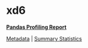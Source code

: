# xd6

[**Pandas Profiling Report**](https://epistasislab.github.io/penn-ml-benchmarks/profile/xd6.html)

[Metadata](metadata.yaml) | [Summary Statistics](summary_stats.csv)

